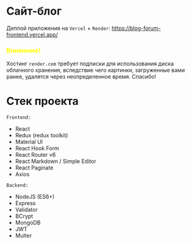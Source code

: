 # Сайт-блог

Деплой приложения на `Vercel` + `Render`: https://blog-forum-frontend.vercel.app/

### <span style="color: yellow"> Внимание! </span>

Хостинг `render.com` требует подписки для использования диска облачного хранения, вследствие чего картинки, загруженные вами ранее, удалятся через неопределенное время. Спасибо!

# Стек проекта

`Frontend:`

<ul>
  <li>React</li>
  <li>Redux (redux toolkit)</li>
  <li>Material UI</li>
  <li>React Hook Form</li>
  <li>React Router v6</li>
  <li>React Markdown / Simple Editor</li>
  <li>React Paginate</li>
  <li>Axios</li>
</ul>

`Backend:`

<ul>
  <li>NodeJS (ES6+)</li>
  <li>Express</li>
  <li>Validator</li>
  <li>BCrypt</li>
  <li>MongoDB</li>
  <li>JWT</li>
  <li>Multer</li>
</ul>
